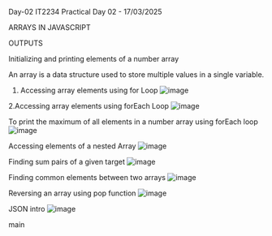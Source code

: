 Day-02
IT2234 Practical  Day 02 - 17/03/2025

ARRAYS IN JAVASCRIPT

OUTPUTS

Initializing and printing elements of a number array

An array is a data structure used to store multiple values in a single variable.

  1. Accessing array elements using for Loop
  ![image](https://github.com/user-attachments/assets/e4189e10-7a06-452f-a16b-d5bb0a8c151c)
  
  2.Accessing array elements using forEach Loop
  ![image](https://github.com/user-attachments/assets/acddc626-955c-457c-a842-7cd3bc5ce1fd)

To print the maximum of all elements in a number array using forEach loop
  ![image](https://github.com/user-attachments/assets/34a59c4f-c029-4e33-818f-4079d0b64a96)

Accessing elements of a nested Array
  ![image](https://github.com/user-attachments/assets/78edfbfa-57a0-4791-aca8-f70cd061e676)

Finding sum pairs of a given target 
  ![image](https://github.com/user-attachments/assets/a8d0a83b-457d-49f9-a14a-8032362c565b)

Finding common elements between two arrays
  ![image](https://github.com/user-attachments/assets/ab306049-06d3-436b-9cf9-e1a6f01b1da0)

Reversing an array using pop function
  ![image](https://github.com/user-attachments/assets/df7d9437-d864-408b-8904-428922965f11)

JSON intro
  ![image](https://github.com/user-attachments/assets/64b86437-cde3-45c7-bb15-410ba553f1dc)














main




